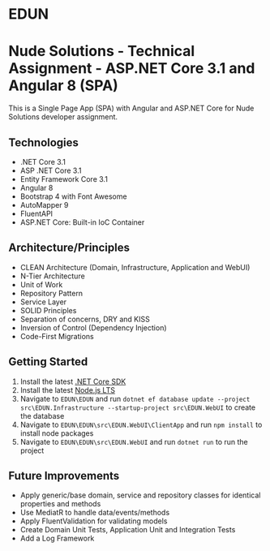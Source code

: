 # EDUN
# Nude Solutions - Technical Assignment - ASP.NET Core 3.1 and Angular 8 (SPA) 

This is a Single Page App (SPA) with Angular and ASP.NET Core for Nude Solutions developer assignment. 

## Technologies

* .NET Core 3.1
* ASP .NET Core 3.1
* Entity Framework Core 3.1
* Angular 8
* Bootstrap 4 with Font Awesome
* AutoMapper 9
* FluentAPI
* ASP.NET Core: Built-in IoC Container

## Architecture/Principles

* CLEAN Architecture (Domain, Infrastructure, Application and WebUI)
* N-Tier Architecture
* Unit of Work
* Repository Pattern 
* Service Layer
* SOLID Principles
* Separation of concerns, DRY and KISS
* Inversion of Control (Dependency Injection)
* Code-First Migrations

## Getting Started

1. Install the latest [.NET Core SDK](https://dotnet.microsoft.com/download)
2. Install the latest [Node.js LTS](https://nodejs.org/en/)
3. Navigate to `EDUN\EDUN` and run `dotnet ef database update --project src\EDUN.Infrastructure --startup-project src\EDUN.WebUI` to create the database
4. Navigate to `EDUN\EDUN\src\EDUN.WebUI\ClientApp` and run `npm install` to install node packages
5. Navigate to `EDUN\EDUN\src\EDUN.WebUI` and run `dotnet run` to run the project

## Future Improvements

* Apply generic/base domain, service and repository classes for identical properties and methods
* Use MediatR to handle data/events/methods
* Apply FluentValidation for validating models
* Create Domain Unit Tests, Application Unit and Integration Tests
* Add a Log Framework

